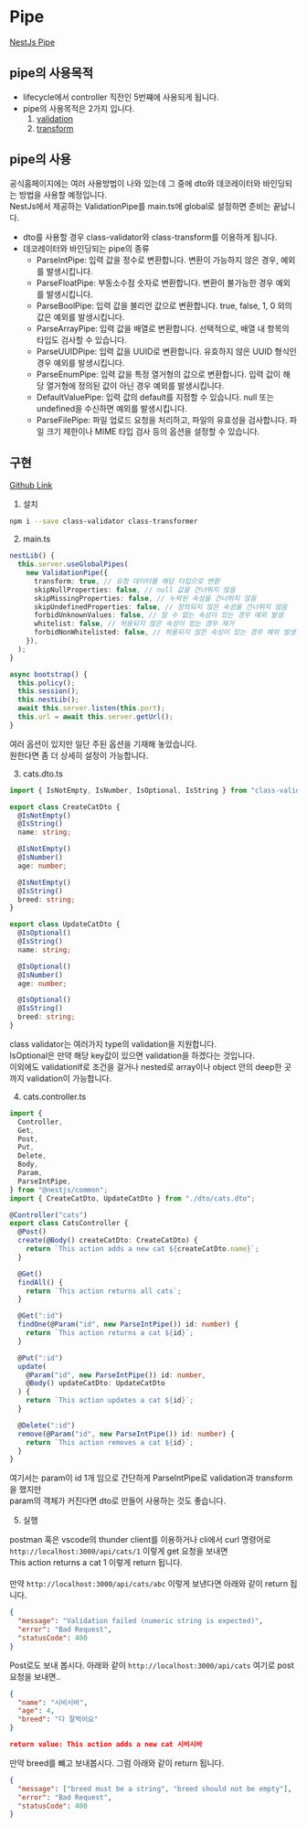 # Pipe

[NestJs Pipe](https://docs.nestjs.com/pipes)

## pipe의 사용목적

- lifecycle에서 controller 직전인 5번쨰에 사용되게 됩니다.
- pipe의 사용목적은 2가지 입니다.
  1. [validation](https://docs.nestjs.com/techniques/validation)
  2. [transform](https://docs.nestjs.com/techniques/serialization#exclude-properties)

## pipe의 사용

공식홈페이지에는 여러 사용방법이 나와 있는데 그 중에 dto와 데코레이터와 바인딩되는 방법을 사용할 예정입니다.<br/>
NestJs에서 제공하는 ValidationPipe를 main.ts에 global로 설정하면 준비는 끝납니다.

- dto를 사용할 경우 class-validator와 class-transform를 이용하게 됩니다.
- 데코레이터와 바인딩되는 pipe의 종류
  - ParseIntPipe: 입력 값을 정수로 변환합니다. 변환이 가능하지 않은 경우, 예외를 발생시킵니다.
  - ParseFloatPipe: 부동소수점 숫자로 변환합니다. 변환이 불가능한 경우 예외를 발생시킵니다.
  - ParseBoolPipe: 입력 값을 불리언 값으로 변환합니다. true, false, 1, 0 외의 값은 예외를 발생시킵니다.
  - ParseArrayPipe: 입력 값을 배열로 변환합니다. 선택적으로, 배열 내 항목의 타입도 검사할 수 있습니다.
  - ParseUUIDPipe: 입력 값을 UUID로 변환합니다. 유효하지 않은 UUID 형식인 경우 예외를 발생시킵니다.
  - ParseEnumPipe: 입력 값을 특정 열거형의 값으로 변환합니다. 입력 값이 해당 열거형에 정의된 값이 아닌 경우 예외를 발생시킵니다.
  - DefaultValuePipe: 입력 값의 default를 지정할 수 있습니다. null 또는 undefined을 수신하면 예외를 발생시킵니다.
  - ParseFilePipe: 파일 업로드 요청을 처리하고, 파일의 유효성을 검사합니다. 파일 크기 제한이나 MIME 타입 검사 등의 옵션을 설정할 수 있습니다.

## 구현

[Github Link](https://github.com/gornoba/nestjs-describe/tree/77913eaf0a2f639effc9ab326b91f948e5d5a558)

1. 설치

```sh
npm i --save class-validator class-transformer
```

2. main.ts

```typescript
nestLib() {
  this.server.useGlobalPipes(
    new ValidationPipe({
      transform: true, // 요청 데이터를 해당 타입으로 변환
      skipNullProperties: false, // null 값을 건너뛰지 않음
      skipMissingProperties: false, // 누락된 속성을 건너뛰지 않음
      skipUndefinedProperties: false, // 정의되지 않은 속성을 건너뛰지 않음
      forbidUnknownValues: false, // 알 수 없는 속성이 있는 경우 예외 발생
      whitelist: false, // 허용되지 않은 속성이 있는 경우 제거
      forbidNonWhitelisted: false, // 허용되지 않은 속성이 있는 경우 예외 발생
    }),
  );
}

async bootstrap() {
  this.policy();
  this.session();
  this.nestLib();
  await this.server.listen(this.port);
  this.url = await this.server.getUrl();
}
```

여러 옵션이 있지만 일단 주된 옵션을 기재해 놓았습니다.<br/>
원한다면 좀 더 상세히 설정이 가능합니다.

3. cats.dto.ts

```typescript
import { IsNotEmpty, IsNumber, IsOptional, IsString } from "class-validator";

export class CreateCatDto {
  @IsNotEmpty()
  @IsString()
  name: string;

  @IsNotEmpty()
  @IsNumber()
  age: number;

  @IsNotEmpty()
  @IsString()
  breed: string;
}

export class UpdateCatDto {
  @IsOptional()
  @IsString()
  name: string;

  @IsOptional()
  @IsNumber()
  age: number;

  @IsOptional()
  @IsString()
  breed: string;
}
```

class validator는 여러가지 type의 validation을 지원합니다.<br/>
IsOptional은 만약 해당 key값이 있으면 validation을 하겠다는 것입니다.<br/>
이외에도 validationIf로 조건을 걸거나 nested로 array이나 object 안의 deep한 곳까지 validation이 가능합니다.

4. cats.controller.ts

```typescript
import {
  Controller,
  Get,
  Post,
  Put,
  Delete,
  Body,
  Param,
  ParseIntPipe,
} from "@nestjs/common";
import { CreateCatDto, UpdateCatDto } from "./dto/cats.dto";

@Controller("cats")
export class CatsController {
  @Post()
  create(@Body() createCatDto: CreateCatDto) {
    return `This action adds a new cat ${createCatDto.name}`;
  }

  @Get()
  findAll() {
    return `This action returns all cats`;
  }

  @Get(":id")
  findOne(@Param("id", new ParseIntPipe()) id: number) {
    return `This action returns a cat ${id}`;
  }

  @Put(":id")
  update(
    @Param("id", new ParseIntPipe()) id: number,
    @Body() updateCatDto: UpdateCatDto
  ) {
    return `This action updates a cat ${id}`;
  }

  @Delete(":id")
  remove(@Param("id", new ParseIntPipe()) id: number) {
    return `This action removes a cat ${id}`;
  }
}
```

여기서는 param이 id 1개 임으로 간단하게 ParseIntPipe로 validation과 transform을 했지만<br/>
param의 객체가 커진다면 dto로 만들어 사용하는 것도 좋습니다.

5.  실행

postman 혹은 vscode의 thunder client를 이용하거나 cli에서 curl 명령어로<br/>
`http://localhost:3000/api/cats/1` 이렇게 get 요청을 보내면 <br/>
This action returns a cat 1 이렇게 return 됩니다.<br/><br/>
만약 `http://localhost:3000/api/cats/abc` 이렇게 보낸다면 아래와 같이 return 됩니다.<br/>

```json
{
  "message": "Validation failed (numeric string is expected)",
  "error": "Bad Request",
  "statusCode": 400
}
```

Post로도 보내 봅시다. 아래와 같이 `http://localhost:3000/api/cats` 여기로 post 요청을 보내면..

```json
{
  "name": "시비시바",
  "age": 4,
  "breed": "다 잘먹어요"
}

return value: This action adds a new cat 시비시바
```

만약 breed를 뺴고 보내봅시다. 그럼 아래와 같이 return 됩니다.

```json
{
  "message": ["breed must be a string", "breed should not be empty"],
  "error": "Bad Request",
  "statusCode": 400
}
```
